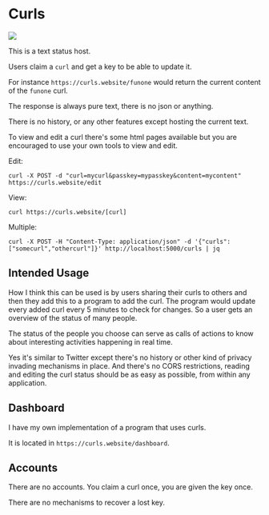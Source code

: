 # Curls

![](https://i.imgur.com/gEGZrrA.jpg)

This is a text status host.

Users claim a `curl` and get a key to be able to update it.

For instance `https://curls.website/funone` would return the current content of the `funone` curl.

The response is always pure text, there is no json or anything.

There is no history, or any other features except hosting the current text.

To view and edit a curl there's some html pages available but you are encouraged to use your own tools to view and edit.

Edit:

```
curl -X POST -d "curl=mycurl&passkey=mypasskey&content=mycontent" https://curls.website/edit
```

View:

```
curl https://curls.website/[curl]
```

Multiple:

```
curl -X POST -H "Content-Type: application/json" -d '{"curls":["somecurl","othercurl"]}' http://localhost:5000/curls | jq
```

## Intended Usage

How I think this can be used is by users sharing their curls to others and then they add this to a program to add the curl. The program would update every added curl every 5 minutes to check for changes. So a user gets an overview of the status of many people.

The status of the people you choose can serve as calls of actions to know about interesting activities happening in real time.

Yes it's similar to Twitter except there's no history or other kind of privacy invading mechanisms in place. And there's no CORS restrictions, reading and editing the curl status should be as easy as possible, from within any application.

## Dashboard

I have my own implementation of a program that uses curls.

It is located in `https://curls.website/dashboard`.

## Accounts

There are no accounts. You claim a curl once, you are given the key once.

There are no mechanisms to recover a lost key.
